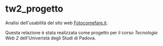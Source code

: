 # tw2_progetto

Analisi dell'usabilità del sito web [Fotocomefare.it](http://www.fotocomefare.com/).

Questa relazione è stata realizzata come progetto per il corso _Tecnologie Web 2_ dell'Univeristà degli Studi di Padova.
